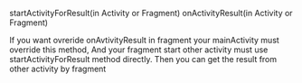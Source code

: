 startActivityForResult(in Activity or Fragment)
onActivityResult(in Activity or Fragment)

If you want ovreride onAvtivityResult in fragment your mainActivity must override this method,
And your fragment start other activity must use startActivityForResult method directly.
Then you can get the result from other activity by fragment
